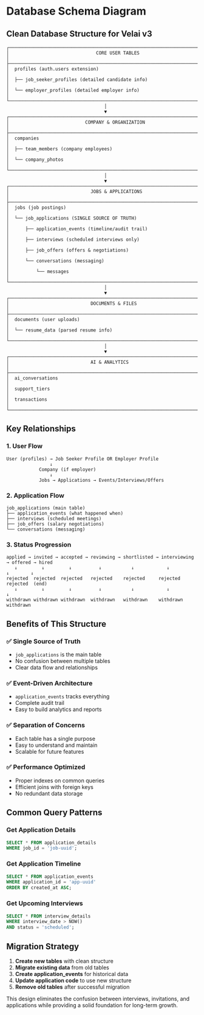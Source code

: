 # Database Schema Diagram

## Clean Database Structure for Velai v3

```
┌─────────────────────────────────────────────────────────────────────────────────┐
│                                CORE USER TABLES                                │
├─────────────────────────────────────────────────────────────────────────────────┤
│  profiles (auth.users extension)                                               │
│  ├── job_seeker_profiles (detailed candidate info)                             │
│  └── employer_profiles (detailed employer info)                                │
└─────────────────────────────────────────────────────────────────────────────────┘
                                    │
                                    ▼
┌─────────────────────────────────────────────────────────────────────────────────┐
│                            COMPANY & ORGANIZATION                              │
├─────────────────────────────────────────────────────────────────────────────────┤
│  companies                                                                      │
│  ├── team_members (company employees)                                          │
│  └── company_photos                                                            │
└─────────────────────────────────────────────────────────────────────────────────┘
                                    │
                                    ▼
┌─────────────────────────────────────────────────────────────────────────────────┐
│                              JOBS & APPLICATIONS                               │
├─────────────────────────────────────────────────────────────────────────────────┤
│  jobs (job postings)                                                           │
│  └── job_applications (SINGLE SOURCE OF TRUTH)                                │
│      ├── application_events (timeline/audit trail)                            │
│      ├── interviews (scheduled interviews only)                               │
│      ├── job_offers (offers & negotiations)                                   │
│      └── conversations (messaging)                                             │
│          └── messages                                                          │
└─────────────────────────────────────────────────────────────────────────────────┘
                                    │
                                    ▼
┌─────────────────────────────────────────────────────────────────────────────────┐
│                              DOCUMENTS & FILES                                 │
├─────────────────────────────────────────────────────────────────────────────────┤
│  documents (user uploads)                                                      │
│  └── resume_data (parsed resume info)                                          │
└─────────────────────────────────────────────────────────────────────────────────┘
                                    │
                                    ▼
┌─────────────────────────────────────────────────────────────────────────────────┐
│                              AI & ANALYTICS                                    │
├─────────────────────────────────────────────────────────────────────────────────┤
│  ai_conversations                                                              │
│  support_tiers                                                                 │
│  transactions                                                                  │
└─────────────────────────────────────────────────────────────────────────────────┘
```

## Key Relationships

### 1. **User Flow**
```
User (profiles) → Job Seeker Profile OR Employer Profile
                ↓
            Company (if employer)
                ↓
            Jobs → Applications → Events/Interviews/Offers
```

### 2. **Application Flow**
```
job_applications (main table)
├── application_events (what happened when)
├── interviews (scheduled meetings)
├── job_offers (salary negotiations)
└── conversations (messaging)
```

### 3. **Status Progression**
```
applied → invited → accepted → reviewing → shortlisted → interviewing → offered → hired
   ↓         ↓         ↓          ↓           ↓            ↓          ↓        ↓
rejected  rejected  rejected   rejected    rejected     rejected   rejected  (end)
   ↓         ↓         ↓          ↓           ↓            ↓          ↓
withdrawn withdrawn withdrawn  withdrawn   withdrawn    withdrawn  withdrawn
```

## Benefits of This Structure

### ✅ **Single Source of Truth**
- `job_applications` is the main table
- No confusion between multiple tables
- Clear data flow and relationships

### ✅ **Event-Driven Architecture**
- `application_events` tracks everything
- Complete audit trail
- Easy to build analytics and reports

### ✅ **Separation of Concerns**
- Each table has a single purpose
- Easy to understand and maintain
- Scalable for future features

### ✅ **Performance Optimized**
- Proper indexes on common queries
- Efficient joins with foreign keys
- No redundant data storage

## Common Query Patterns

### Get Application Details
```sql
SELECT * FROM application_details 
WHERE job_id = 'job-uuid';
```

### Get Application Timeline
```sql
SELECT * FROM application_events 
WHERE application_id = 'app-uuid' 
ORDER BY created_at ASC;
```

### Get Upcoming Interviews
```sql
SELECT * FROM interview_details 
WHERE interview_date > NOW() 
AND status = 'scheduled';
```

## Migration Strategy

1. **Create new tables** with clean structure
2. **Migrate existing data** from old tables
3. **Create application_events** for historical data
4. **Update application code** to use new structure
5. **Remove old tables** after successful migration

This design eliminates the confusion between interviews, invitations, and applications while providing a solid foundation for long-term growth.









